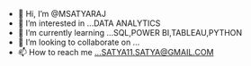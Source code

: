 - 👋 Hi, I’m @MSATYARAJ
- 👀 I’m interested in ...DATA ANALYTICS
- 🌱 I’m currently learning ...SQL,POWER BI,TABLEAU,PYTHON 
- 💞️ I’m looking to collaborate on ...
- 📫 How to reach me ...SATYA11.SATYA@GMAIL.COM

<!---
MSATYARAJ/MSATYARAJ is a ✨ special ✨ repository because its `README.md` (this file) appears on your GitHub profile.
You can click the Preview link to take a look at your changes.
--->
